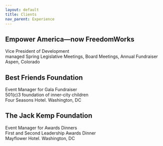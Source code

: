 ```yaml
---
layout: default
title: Clients
nav_parent: Experience
---
```

## Empower America—now FreedomWorks
Vice President of Development<br>
managed Spring Legislative Meetings, Board Meetings, Annual Fundraiser<br>
Aspen, Colorado

## Best Friends Foundation
Event Manager for Gala Fundraiser<br>
501(c)3 foundation of inner-city children<br>
Four Seasons Hotel. Washington, DC

## The Jack Kemp Foundation
Event Manager for Awards Dinners<br>
First and Second Leadership Awards Dinner<br>
Mayflower Hotel. Washington, DC